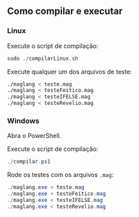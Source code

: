 ## Como compilar e executar

### Linux
Execute o script de compilação:

```powershell
sudo ./compilarLinux.sh
```

Execute qualquer um dos arquivos de teste:

```bash
./maglang < teste.mag
./maglang < testeFeitico.mag
./maglang < testeIFELSE.mag
./maglang < testeRevelio.mag
```

### Windows

Abra o PowerShell.

Execute o script de compilação:

```powershell
./compilar.ps1
```

Rode os testes com os arquivos `.mag`:

```powershell
./maglang.exe < teste.mag
./maglang.exe < testeFeitico.mag
./maglang.exe < testeIFELSE.mag
./maglang.exe < testeRevelio.mag
```
